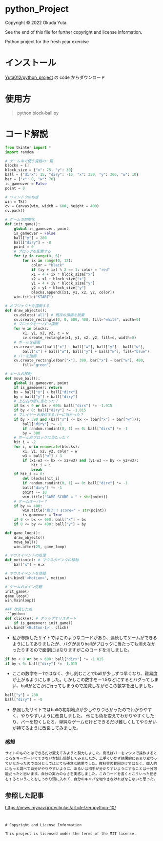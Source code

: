 # python_Project

Copyright &copy; 2022 Okuda Yuta. 

See the end of this file for further copyright and license information.

Python project for the fresh year exercise

# インストール

[Yuta012/python_project](https://github.com/Yuta012/python_sample/blob/main/README.md) の code からダウンロード

# 使用方
> python block-ball.py

# コード解説
```python
from tkinter import *
import random

# ゲーム中で使う変数の一覧
blocks = []
block_size = {"x": 75, "y": 30}
ball = {"dirx": 15, "diry": -15, "x": 350, "y": 300, "w": 10}
bar = {"x": 0, "w": 70}
is_gameover = False
point = 0

# ウィンドウの作成
win = Tk()
cv = Canvas(win, width = 600, height = 400)
cv.pack()

# ゲームの初期化
def init_game():
    global is_gameover, point
    is_gameover = False
    ball["y"] = 280
    ball["diry"] = -8
    point = 0
    # ブロックを配置する
    for iy in range(0, 6):
        for ix in range(0, 12):
            color = "black"
            if (iy + ix) % 2 == 1: color = "red"
            x1 = 4 + ix * block_size["x"]
            x2 = x1 + block_size["x"]
            y1 = 4 + iy * block_size["y"]
            y2 = y1 + block_size["y"]
            blocks.append([x1, y1, x2, y2, color])
    win.title("START")

# オブジェクトを描画する
def draw_objects():
    cv.delete('all') # 既存の描画を破棄
    cv.create_rectangle(0, 0, 600, 400, fill="white", width=0)
    # ブロックを一つずつ描画
    for w in blocks:
        x1, y1, x2, y2, c = w
        cv.create_rectangle(x1, y1, x2, y2, fill=c, width=0)
    # ボールを描画
    cv.create_oval(ball["x"] - ball["w"], ball["y"] - ball["w"],
        ball["x"] + ball["w"], ball["y"] + ball["w"], fill="blue")
    # バーを描画
    cv.create_rectangle(bar["x"], 390, bar["x"] + bar["w"], 400, 
        fill="green")

# ボールの移動
def move_ball():
    global is_gameover, point
    if is_gameover: return
    bx = ball["x"] + ball["dirx"]
    by = ball["y"] + ball["diry"]
    # 上左右の壁に当たった？
    if bx < 0 or bx > 600: ball["dirx"] *= -1.015
    if by < 0: ball["diry"] *= -1.015
    # プレイヤーの操作するバーに当たった？
    if by > 390 and (bar["x"] <= bx <= (bar["x"] + bar["w"])):
        ball["diry"] *= -1
        if random.randint(0, 1) == 0: ball["dirx"] *= -1
        by = 380
    # ボールがブロックに当たった？
    hit_i = -2
    for i, w in enumerate(blocks):
        x1, y1, x2, y2, color = w
        w3 = ball["w"] / 3
        if (x1-w3 <= bx <= x2+w3) and (y1-w3 <= by <= y2+w3):
            hit_i = i
            break
    if hit_i >= 0:
        del blocks[hit_i]
        if random.randint(0, 1) == 0: ball["dirx"] *= -1
        ball["diry"] *= -1
        point += 10
        win.title("GAME SCORE = " + str(point))
    # ゲームオーバー？
    if by >= 400:
        win.title("終了!! score=" + str(point))
        is_gameover = True
    if 0 <= bx <= 600: ball["x"] = bx
    if 0 <= by <= 400: ball["y"] = by

def game_loop():
    draw_objects()
    move_ball()
    win.after(25, game_loop)

# マウスイベントの処理
def motion(e): # マウスポインタの移動
    bar["x"] = e.x

# マウスイベントを登録
win.bind('<Motion>', motion)

# ゲームのメイン処理
init_game()
game_loop()
win.mainloop()
```

```python
### 改良した点
```python
def click(e): # クリックでリスタート
    if is_gameover: init_game()
win.bind('<Button-1>', click)
```
+ 私が参照したサイトではこのようなコードがあり、連続してゲームができるようにしてありましたが、バグがありballがブロックに当たっても消えなかったりするので面倒にはなりますがこのコードを消しました。

```python
if bx < 0 or bx > 600: ball["dirx"] *= -1.015
if by < 0: ball["diry"] *= -1.015
```
+ ここの数字を－1ではなく、少し刻むことでballが少しずつ早くなり、難易度が上がるようにしました。しかしこの数字を－1.5などにするとバグってしまい、ballがどこかに行ってしまうので加減しながらこの数字を出しました。

```python
ball["y"] = 280
ball["diry"] = -8
```
+ 参照したサイトではballの初期地点が少しやりづらかったのでわかりやすく、やりやすいように改良しました。
他にも色を変えてわかりやすくしたり、バーを短くしたろ、単純なゲームだけどできるだけ難しくしてやりがいが持てるように改良してみました。

### 感想
```
サイトのものとはできるだけ変えてみようと努力しました。例えばバーをマウスで操作するところをキーボードでできないか試行錯誤してみましたが、上手くいかず結果的にあまり変わっていなかったので自分としてはとても残念な結果でした。教科書の範囲だけではなく、個人的にもっと調べて自分がやりやすいように、あるいは相手が分かりすいようにすることは十分可能だったと思います。自分の実力のなさを実感しました。このコードを書くとこういった動きをするということをしっかり頭に入れて、自分のキャパを増やさなければならないと思った。
```

## 参照した記事
https://news.mynavi.jp/techplus/article/zeropython-10/
```


# Copyright and License Information

This project is licensed under the terms of the MIT license.
